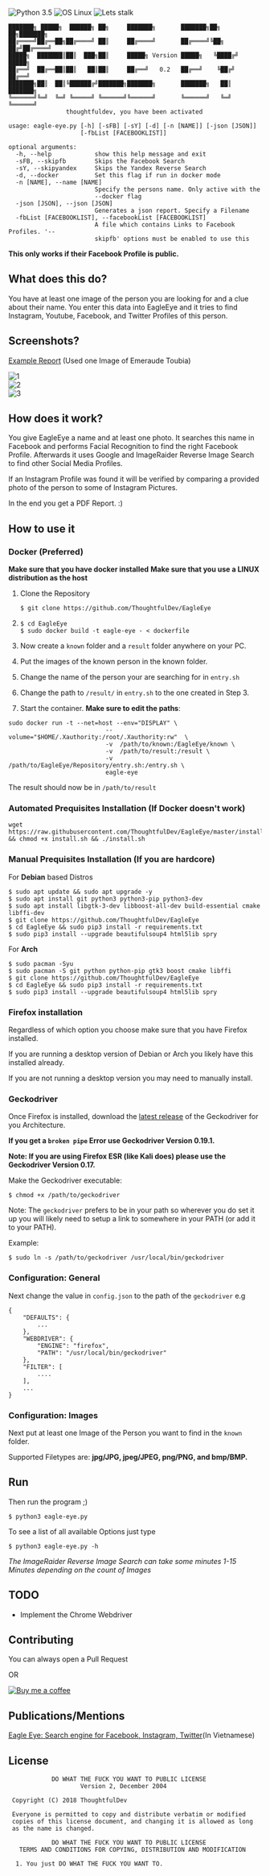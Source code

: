 ![Python 3.5](https://img.shields.io/badge/Python-3.6%2B-blue.svg)
![OS Linux](https://img.shields.io/badge/Supported%20OS-Linux-yellow.svg)
![Lets stalk](https://img.shields.io/badge/Stalkermode-Activated-red.svg)
```
███████╗ █████╗  ██████╗ ██╗     ███████╗       ███████╗██╗   ██╗███████╗
██╔════╝██╔══██╗██╔════╝ ██║     ██╔════╝       ██╔════╝╚██╗ ██╔╝██╔════╝
█████╗  ███████║██║  ███╗██║     █████╗ Version █████╗   ╚████╔╝ █████╗  
██╔══╝  ██╔══██║██║   ██║██║     ██╔══╝   0.2   ██╔══╝    ╚██╔╝  ██╔══╝  
███████╗██║  ██║╚██████╔╝███████╗███████╗       ███████╗   ██║   ███████╗
╚══════╝╚═╝  ╚═╝ ╚═════╝ ╚══════╝╚══════╝       ╚══════╝   ╚═╝   ╚══════╝
                thoughtfuldev, you have been activated                                                                   
    
usage: eagle-eye.py [-h] [-sFB] [-sY] [-d] [-n [NAME]] [-json [JSON]]
                    [-fbList [FACEBOOKLIST]]

optional arguments:
  -h, --help            show this help message and exit
  -sFB, --skipfb        Skips the Facebook Search
  -sY, --skipyandex     Skips the Yandex Reverse Search
  -d, --docker          Set this flag if run in docker mode
  -n [NAME], --name [NAME]
                        Specify the persons name. Only active with the
                        --docker flag
  -json [JSON], --json [JSON]
                        Generates a json report. Specify a Filename
  -fbList [FACEBOOKLIST], --facebookList [FACEBOOKLIST]
                        A file which contains Links to Facebook Profiles. '--
                        skipfb' options must be enabled to use this
```

**This only works if their Facebook Profile is public.**

## What does this do?
You have at least one image of the person you are looking for and a clue about their name. You enter this data into EagleEye and it tries to find Instagram, Youtube, Facebook, and Twitter Profiles of this person.

## Screenshots?
[Example Report](https://github.com/ThoughtfulDev/EagleEye/blob/master/Example.pdf) (Used one Image of Emeraude Toubia)

![1](https://thoughtful-dev.com/projects/eagle-eye/1.png)  
![2](https://thoughtful-dev.com/projects/eagle-eye/2.png)  
![3](https://thoughtful-dev.com/projects/eagle-eye/3.png)            


## How does it work?
You give EagleEye a name and at least one photo. It searches this name in Facebook and performs Facial Recognition to find the right Facebook Profile.
Afterwards it uses Google and ImageRaider Reverse Image Search to find other Social Media Profiles.

If an Instagram Profile was found it will be verified by comparing a provided photo of the person to some of Instagram Pictures.

In the end you get a PDF Report. :)

## How to use it

### Docker (Preferred)
**Make sure that you have docker installed**
**Make sure that you use a LINUX distribution as the host**
1. Clone the Repository

   ``` $ git clone https://github.com/ThoughtfulDev/EagleEye ```
2. ```
   $ cd EagleEye
   $ sudo docker build -t eagle-eye - < dockerfile
   ```
3. Now create a `known` folder and a `result` folder anywhere on your PC.
4. Put the images of the known person in the known folder.
5. Change the name of the person your are searching for in `entry.sh`
6. Change the path to `/result/` in `entry.sh` to the one created in Step 3.
7. Start the container. **Make sure to edit the paths**:
```
sudo docker run -t --net=host --env="DISPLAY" \
                           --volume="$HOME/.Xauthority:/root/.Xauthority:rw"  \
                           -v  /path/to/known:/EagleEye/known \
                           -v  /path/to/result:/result \
                           -v /path/to/EagleEye/Repository/entry.sh:/entry.sh \
                           eagle-eye

```

The result should now be in `/path/to/result`

### Automated Prequisites Installation (If Docker doesn't work)
```
wget https://raw.githubusercontent.com/ThoughtfulDev/EagleEye/master/install.sh && chmod +x install.sh && ./install.sh
```

### Manual Prequisites Installation (If you are hardcore)

For **Debian** based Distros
```
$ sudo apt update && sudo apt upgrade -y
$ sudo apt install git python3 python3-pip python3-dev
$ sudo apt install libgtk-3-dev libboost-all-dev build-essential cmake libffi-dev
$ git clone https://github.com/ThoughtfulDev/EagleEye
$ cd EagleEye && sudo pip3 install -r requirements.txt
$ sudo pip3 install --upgrade beautifulsoup4 html5lib spry
```

For **Arch**
```
$ sudo pacman -Syu
$ sudo pacman -S git python python-pip gtk3 boost cmake libffi
$ git clone https://github.com/ThoughtfulDev/EagleEye
$ cd EagleEye && sudo pip3 install -r requirements.txt
$ sudo pip3 install --upgrade beautifulsoup4 html5lib spry
```

### Firefox installation

Regardless of which option you choose make sure that you have Firefox installed.

If you are running a desktop version of Debian or Arch you likely have this installed already.

If you are not running a desktop version you may need to manually install.

### Geckodriver

Once Firefox is installed, download the [latest release](https://github.com/mozilla/geckodriver/releases/latest) of the Geckodriver for you Architecture.

**If you get a `broken pipe` Error use Geckodriver Version 0.19.1.**

**Note: If you are using Firefox ESR (like Kali does) please use the Geckodriver Version 0.17.**

Make the Geckodriver executable:
```
$ chmod +x /path/to/geckodriver
```

Note: The `geckodriver` prefers to be in your path so wherever you do set it up you will likely need to setup a link to somewhere in your PATH (or add it to your PATH).

Example:
```
$ sudo ln -s /path/to/geckodriver /usr/local/bin/geckodriver
```

### Configuration: General

Next change the value in `config.json` to the path of the `geckodriver` e.g
```
{
    "DEFAULTS": {
        ...
    },
    "WEBDRIVER": {
        "ENGINE": "firefox",
        "PATH": "/usr/local/bin/geckodriver"
    },
    "FILTER": [
        ....
    ],
    ...
}
```

### Configuration: Images

Next put at least one Image of the Person you want to find in the `known` folder.

Supported Filetypes are: **jpg/JPG, jpeg/JPEG, png/PNG, and bmp/BMP.**

## Run

Then run the program ;)
```
$ python3 eagle-eye.py
```

To see a list of all available Options just type
```
$ python3 eagle-eye.py -h
```

*The ImageRaider Reverse Image Search can take some minutes 1-15 Minutes depending on the count of Images*

## TODO

* Implement the Chrome Webdriver

## Contributing
You can always open a Pull Request

OR

[![Buy me a coffee](https://www.buymeacoffee.com/assets/img/custom_images/orange_img.png)](https://www.buymeacoffee.com/supergirl)

## Publications/Mentions
[Eagle Eye: Search engine for Facebook, Instagram, Twitter](https://www.rebvn.com/2018/09/eagle-eye-cong-cu-tim-kiem-tai-khoan-mang-xa-hoi.html)(In Vietnamese)


## License
```
            DO WHAT THE FUCK YOU WANT TO PUBLIC LICENSE
                    Version 2, December 2004

 Copyright (C) 2018 ThoughtfulDev

 Everyone is permitted to copy and distribute verbatim or modified
 copies of this license document, and changing it is allowed as long
 as the name is changed.

            DO WHAT THE FUCK YOU WANT TO PUBLIC LICENSE
   TERMS AND CONDITIONS FOR COPYING, DISTRIBUTION AND MODIFICATION

  1. You just DO WHAT THE FUCK YOU WANT TO.
```
